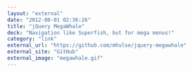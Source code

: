 ```yaml
---
layout: "external"
date: "2012-08-01 02:36:26"
title: "jQuery MegaWhale"
deck: "Navigation like Superfish, but for mega menus!"
category: "link"
external_url: "https://github.com/mhulse/jquery-megawhale"
external_site: "GitHub"
external_image: "megawhale.gif"
---
```


